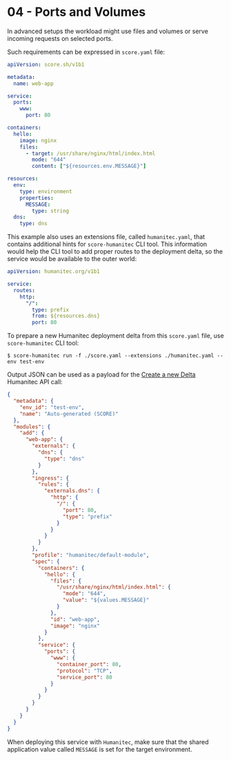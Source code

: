 # 04 - Ports and Volumes

In advanced setups the workload might use files and volumes or serve incoming requests on selected ports.

Such requirements can be expressed in `score.yaml` file:

```yaml
apiVersion: score.sh/v1b1

metadata:
  name: web-app

service:
  ports:
    www:
      port: 80

containers:
  hello:
    image: nginx
    files:
      - target: /usr/share/nginx/html/index.html
        mode: "644"
        content: ["${resources.env.MESSAGE}"]

resources:
  env:
    type: environment
    properties:
      MESSAGE:
        type: string
  dns:
    type: dns
```

This example also uses an extensions file, called `humanitec.yaml`, that contains additional hints for `score-humanitec` CLI tool. This information would help the CLI tool to add proper routes to the deployment delta, so the service would be available to the outer world:

```yaml
apiVersion: humanitec.org/v1b1

service:
  routes:
    http:
      "/":
        type: prefix
        from: ${resources.dns}
        port: 80
```

To prepare a new Humanitec deployment delta from this `score.yaml` file, use `score-humanitec` CLI tool:

```console
$ score-humanitec run -f ./score.yaml --extensions ./humanitec.yaml --env test-env
```

Output JSON can be used as a payload for the [Create a new Delta](https://api-docs.humanitec.com/#tag/Delta/paths/~1orgs~1%7BorgId%7D~1apps~1%7BappId%7D~1deltas/post) Humanitec API call:

```json
{
  "metadata": {
    "env_id": "test-env",
    "name": "Auto-generated (SCORE)"
  },
  "modules": {
    "add": {
      "web-app": {
        "externals": {
          "dns": {
            "type": "dns"
          }
        },
        "ingress": {
          "rules": {
            "externals.dns": {
              "http": {
                "/": {
                  "port": 80,
                  "type": "prefix"
                }
              }
            }
          }
        },
        "profile": "humanitec/default-module",
        "spec": {
          "containers": {
            "hello": {
              "files": {
                "/usr/share/nginx/html/index.html": {
                  "mode": "644",
                  "value": "${values.MESSAGE}"
                }
              },
              "id": "web-app",
              "image": "nginx"
            }
          },
          "service": {
            "ports": {
              "www": {
                "container_port": 80,
                "protocol": "TCP",
                "service_port": 80
              }
            }
          }
        }
      }
    }
  }
}
```

When deploying this service with `Humanitec`, make sure that the shared application value called `MESSAGE` is set for the target environment.